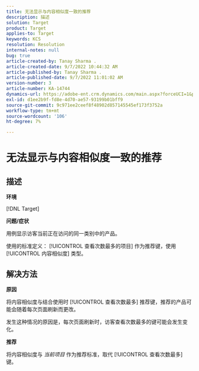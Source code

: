 ```yaml
---
title: 无法显示与内容相似度一致的推荐
description: 描述
solution: Target
product: Target
applies-to: Target
keywords: KCS
resolution: Resolution
internal-notes: null
bug: true
article-created-by: Tanay Sharma .
article-created-date: 9/7/2022 10:44:32 AM
article-published-by: Tanay Sharma .
article-published-date: 9/7/2022 11:01:02 AM
version-number: 3
article-number: KA-14744
dynamics-url: https://adobe-ent.crm.dynamics.com/main.aspx?forceUCI=1&pagetype=entityrecord&etn=knowledgearticle&id=d1bc1008-9a2e-ed11-9db1-002248086735
exl-id: d1ee2b9f-fd8e-4d70-ae57-93199b01bff9
source-git-commit: 9c971ee2ceef8f48902d857145545ef173f3752a
workflow-type: tm+mt
source-wordcount: '106'
ht-degree: 7%

---
```


# 无法显示与内容相似度一致的推荐

## 描述


<b>环境</b>

[!DNL Target]



<b>问题/症状</b>

用例显示访客当前正在访问的同一类别中的产品。

使用的标准定义： [!UICONTROL 查看次数最多的项目] 作为推荐键，使用 [!UICONTROL 内容相似度] 类型。


## 解决方法


<b>原因</b>

将内容相似度与结合使用时 [!UICONTROL 查看次数最多] 推荐键，推荐的产品可能会随着每次页面刷新而更改。

发生这种情况的原因是，每次页面刷新时，访客查看次数最多的键可能会发生变化。



<b>推荐</b>

将内容相似度与 *当前项目* 作为推荐标准，取代 [!UICONTROL 查看次数最多] 键。
